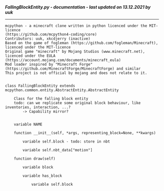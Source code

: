 ***FallingBlockEntity.py - documentation - last updated on 13.12.2021 by uuk***
___

    mcpython - a minecraft clone written in python licenced under the MIT-licence 
    (https://github.com/mcpython4-coding/core)
    Contributors: uuk, xkcdjerry (inactive)
    Based on the game of fogleman (https://github.com/fogleman/Minecraft), licenced under the MIT-licence
    Original game "minecraft" by Mojang Studios (www.minecraft.net), licenced under the EULA
    (https://account.mojang.com/documents/minecraft_eula)
    Mod loader inspired by "Minecraft Forge" (https://github.com/MinecraftForge/MinecraftForge) and similar
    This project is not official by mojang and does not relate to it.


    class FallingBlockEntity extends mcpython.common.entity.AbstractEntity.AbstractEntity
        
        Class for the falling block entity
        todo: can we replicate some original block behaviour, like inventories, interaction, ...?
            -> Capability mirror?


        variable NAME

        function __init__(self, *args, representing_block=None, **kwargs)

            variable self.block - todo: store in nbt

            variable self.nbt_data["motion"]

        function draw(self)

            variable block

            variable has_block

                variable self.block